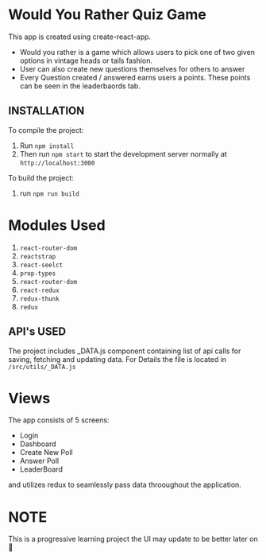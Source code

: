# Would You Rather Quiz Game

This app is created using create-react-app.
* Would you rather is a game which allows users to pick one of two given options in 
vintage heads or tails fashion. 
* User can also create new questions themselves for others to answer
* Every Question created / answered earns users a points. These points can be seen in the leaderbaords tab.

## INSTALLATION

To compile the project: 

1. Run `npm install` 
2. Then run `npm start` to start the development server normally at `http://localhost:3000`

To build the project: 
1. run `npm run build`
 
# Modules Used
1. `react-router-dom`
2. `reactstrap`
3. `react-seelct`
4. `prop-types`
5. `react-router-dom`
6. `react-redux`
7. `redux-thunk`
8. `redux`

## API's USED
The project includes _DATA.js component containing list of api calls for saving, fetching and updating data.
For Details the file is located in `/src/utils/_DATA.js`

# Views
The app consists of 5 screens:
* Login
* Dashboard
* Create New Poll 
* Answer Poll
* LeaderBoard

and utilizes redux to seamlessly pass data throoughout the application.

# NOTE
This is a progressive learning project the UI may update to be better later on 🙂

